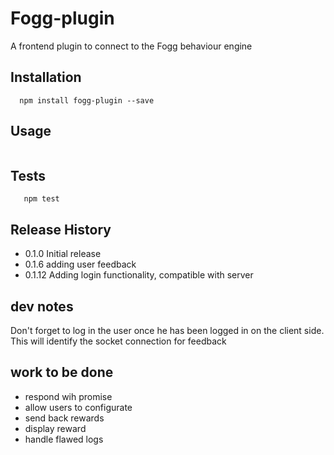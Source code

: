 Fogg-plugin
=========

A frontend plugin to connect to the Fogg behaviour engine 


## Installation

```shell
  npm install fogg-plugin --save
```

## Usage

```js

```

## Tests

```shell
   npm test
```


## Release History

* 0.1.0 Initial release
* 0.1.6 adding user feedback
* 0.1.12 Adding login functionality, compatible with server

## dev notes

Don't forget to log in the user once he has been logged in on the client side. This will identify the socket connection for feedback

## work to be done 

* respond wih promise
* allow users to configurate
* send back rewards
* display reward
* handle flawed logs
